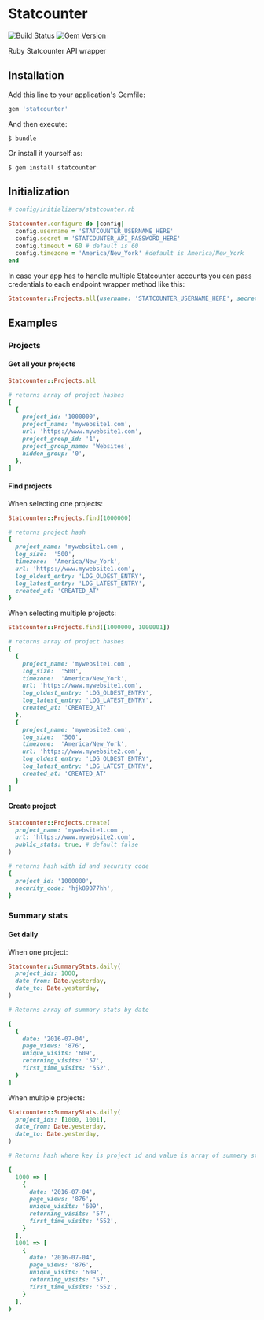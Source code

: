 # Statcounter

[![Build Status](https://secure.travis-ci.org/ksarunas/statcounter.png)](http://travis-ci.org/ksarunas/statcounter)
[![Gem Version](https://badge.fury.io/rb/statcounter.png)](http://badge.fury.io/rb/statcounter)

Ruby Statcounter API wrapper

## Installation

Add this line to your application's Gemfile:

```ruby
gem 'statcounter'
```

And then execute:

    $ bundle

Or install it yourself as:

    $ gem install statcounter

## Initialization

```ruby
# config/initializers/statcounter.rb

Statcounter.configure do |config|
  config.username = 'STATCOUNTER_USERNAME_HERE'
  config.secret = 'STATCOUNTER_API_PASSWORD_HERE'
  config.timeout = 60 # default is 60
  config.timezone = 'America/New_York' #default is America/New_York
end
```

In case your app has to handle multiple Statcounter accounts you can pass credentials to each endpoint wrapper method like this:

```ruby
Statcounter::Projects.all(username: 'STATCOUNTER_USERNAME_HERE', secret: 'STATCOUNTER_API_PASSWORD_HERE')
```

## Examples

### Projects

#### Get all your projects
```ruby
Statcounter::Projects.all

# returns array of project hashes
[
  {
    project_id: '1000000',
    project_name: 'mywebsite1.com',
    url: 'https://www.mywebsite1.com',
    project_group_id: '1',
    project_group_name: 'Websites',
    hidden_group: '0',
  },
]
```

#### Find projects

When selecting one projects:

```ruby
Statcounter::Projects.find(1000000)

# returns project hash
{
  project_name: 'mywebsite1.com',
  log_size:  '500',
  timezone:  'America/New_York',
  url: 'https://www.mywebsite1.com',
  log_oldest_entry: 'LOG_OLDEST_ENTRY',
  log_latest_entry: 'LOG_LATEST_ENTRY',
  created_at: 'CREATED_AT'
}
```

When selecting multiple projects:

```ruby
Statcounter::Projects.find([1000000, 1000001])

# returns array of project hashes
[
  {
    project_name: 'mywebsite1.com',
    log_size:  '500',
    timezone:  'America/New_York',
    url: 'https://www.mywebsite1.com',
    log_oldest_entry: 'LOG_OLDEST_ENTRY',
    log_latest_entry: 'LOG_LATEST_ENTRY',
    created_at: 'CREATED_AT'
  },
  {
    project_name: 'mywebsite2.com',
    log_size:  '500',
    timezone:  'America/New_York',
    url: 'https://www.mywebsite2.com',
    log_oldest_entry: 'LOG_OLDEST_ENTRY',
    log_latest_entry: 'LOG_LATEST_ENTRY',
    created_at: 'CREATED_AT'
  }
]
```

#### Create project

```ruby
Statcounter::Projects.create(
  project_name: 'mywebsite1.com',
  url: 'https://www.mywebsite2.com',
  public_stats: true, # default false
)

# returns hash with id and security code
{
  project_id: '1000000',
  security_code: 'hjk89077hh',
}
```

### Summary stats

#### Get daily

When one project:

```ruby
Statcounter::SummaryStats.daily(
  project_ids: 1000,
  date_from: Date.yesterday,
  date_to: Date.yesterday,
)

# Returns array of summary stats by date

[
  {
    date: '2016-07-04',
    page_views: '876',
    unique_visits: '609',
    returning_visits: '57',
    first_time_visits: '552',
  }
]
```

When multiple projects:

```ruby
Statcounter::SummaryStats.daily(
  project_ids: [1000, 1001],
  date_from: Date.yesterday,
  date_to: Date.yesterday,
)

# Returns hash where key is project id and value is array of summery stats by date

{
  1000 => [
    {
      date: '2016-07-04',
      page_views: '876',
      unique_visits: '609',
      returning_visits: '57',
      first_time_visits: '552',
    }
  ],
  1001 => [
    {
      date: '2016-07-04',
      page_views: '876',
      unique_visits: '609',
      returning_visits: '57',
      first_time_visits: '552',
    }
  ],
}
```
